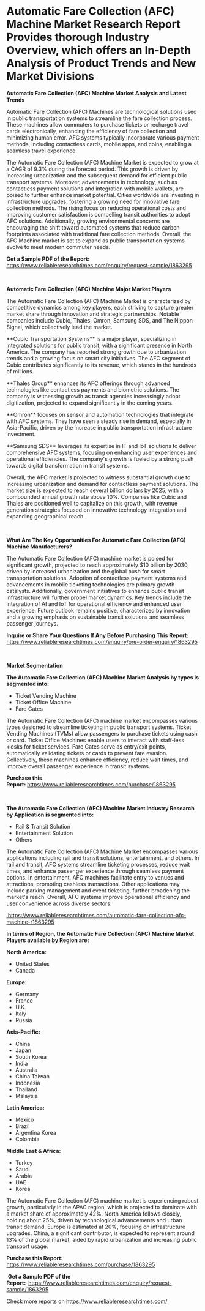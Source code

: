 <p><h1>Automatic Fare Collection (AFC) Machine Market Research Report Provides thorough Industry Overview, which offers an In-Depth Analysis of Product Trends and New Market Divisions</h1></p><p><strong>Automatic Fare Collection (AFC) Machine Market Analysis and Latest Trends</strong></p>
<p><p>Automatic Fare Collection (AFC) Machines are technological solutions used in public transportation systems to streamline the fare collection process. These machines allow commuters to purchase tickets or recharge travel cards electronically, enhancing the efficiency of fare collection and minimizing human error. AFC systems typically incorporate various payment methods, including contactless cards, mobile apps, and coins, enabling a seamless travel experience.</p><p>The Automatic Fare Collection (AFC) Machine Market is expected to grow at a CAGR of 9.3% during the forecast period. This growth is driven by increasing urbanization and the subsequent demand for efficient public transport systems. Moreover, advancements in technology, such as contactless payment solutions and integration with mobile wallets, are poised to further enhance market potential. Cities worldwide are investing in infrastructure upgrades, fostering a growing need for innovative fare collection methods. The rising focus on reducing operational costs and improving customer satisfaction is compelling transit authorities to adopt AFC solutions. Additionally, growing environmental concerns are encouraging the shift toward automated systems that reduce carbon footprints associated with traditional fare collection methods. Overall, the AFC Machine market is set to expand as public transportation systems evolve to meet modern commuter needs.</p></p>
<p><strong>Get a Sample PDF of the Report:&nbsp;</strong> <a href="https://www.reliableresearchtimes.com/enquiry/request-sample/1863295?utm_campaign=3386&utm_medium=2&utm_source=Github&utm_content=ia&utm_term=31032025&utm_id=automatic-fare-collection-afc-machine">https://www.reliableresearchtimes.com/enquiry/request-sample/1863295</a></p>
<p>&nbsp;</p>
<p><strong>Automatic Fare Collection (AFC) Machine Major Market Players</strong></p>
<p><p>The Automatic Fare Collection (AFC) Machine Market is characterized by competitive dynamics among key players, each striving to capture greater market share through innovation and strategic partnerships. Notable companies include Cubic, Thales, Omron, Samsung SDS, and The Nippon Signal, which collectively lead the market.</p><p>**Cubic Transportation Systems** is a major player, specializing in integrated solutions for public transit, with a significant presence in North America. The company has reported strong growth due to urbanization trends and a growing focus on smart city initiatives. The AFC segment of Cubic contributes significantly to its revenue, which stands in the hundreds of millions. </p><p>**Thales Group** enhances its AFC offerings through advanced technologies like contactless payments and biometric solutions. The company is witnessing growth as transit agencies increasingly adopt digitization, projected to expand significantly in the coming years.</p><p>**Omron** focuses on sensor and automation technologies that integrate with AFC systems. They have seen a steady rise in demand, especially in Asia-Pacific, driven by the increase in public transportation infrastructure investment. </p><p>**Samsung SDS** leverages its expertise in IT and IoT solutions to deliver comprehensive AFC systems, focusing on enhancing user experiences and operational efficiencies. The company's growth is fueled by a strong push towards digital transformation in transit systems.</p><p>Overall, the AFC market is projected to witness substantial growth due to increasing urbanization and demand for contactless payment solutions. The market size is expected to reach several billion dollars by 2025, with a compounded annual growth rate above 10%. Companies like Cubic and Thales are positioned well to capitalize on this growth, with revenue generation strategies focused on innovative technology integration and expanding geographical reach.</p></p>
<p>&nbsp;</p>
<p><strong>What Are The Key Opportunities For Automatic Fare Collection (AFC) Machine Manufacturers?</strong></p>
<p><p>The Automatic Fare Collection (AFC) machine market is poised for significant growth, projected to reach approximately $10 billion by 2030, driven by increased urbanization and the global push for smart transportation solutions. Adoption of contactless payment systems and advancements in mobile ticketing technologies are primary growth catalysts. Additionally, government initiatives to enhance public transit infrastructure will further propel market dynamics. Key trends include the integration of AI and IoT for operational efficiency and enhanced user experience. Future outlook remains positive, characterized by innovation and a growing emphasis on sustainable transit solutions and seamless passenger journeys.</p></p>
<p><strong>Inquire or Share Your Questions If Any Before Purchasing This Report:</strong> <a href="https://www.reliableresearchtimes.com/enquiry/pre-order-enquiry/1863295?utm_campaign=3386&utm_medium=2&utm_source=Github&utm_content=ia&utm_term=31032025&utm_id=automatic-fare-collection-afc-machine">https://www.reliableresearchtimes.com/enquiry/pre-order-enquiry/1863295</a></p>
<p>&nbsp;</p>
<p><strong>Market Segmentation</strong></p>
<p><strong>The Automatic Fare Collection (AFC) Machine Market Analysis by types is segmented into:</strong></p>
<p><ul><li>Ticket Vending Machine</li><li>Ticket Office Machine</li><li>Fare Gates</li></ul></p>
<p><p>The Automatic Fare Collection (AFC) machine market encompasses various types designed to streamline ticketing in public transport systems. Ticket Vending Machines (TVMs) allow passengers to purchase tickets using cash or card. Ticket Office Machines enable users to interact with staff-less kiosks for ticket services. Fare Gates serve as entry/exit points, automatically validating tickets or cards to prevent fare evasion. Collectively, these machines enhance efficiency, reduce wait times, and improve overall passenger experience in transit systems.</p></p>
<p><strong>Purchase this Report:&nbsp;</strong><a href="https://www.reliableresearchtimes.com/purchase/1863295?utm_campaign=3386&utm_medium=2&utm_source=Github&utm_content=ia&utm_term=31032025&utm_id=automatic-fare-collection-afc-machine">https://www.reliableresearchtimes.com/purchase/1863295</a></p>
<p>&nbsp;</p>
<p><strong>The Automatic Fare Collection (AFC) Machine Market Industry Research by Application is segmented into:</strong></p>
<p><ul><li>Rail & Transit Solution</li><li>Entertainment Solution</li><li>Others</li></ul></p>
<p><p>The Automatic Fare Collection (AFC) Machine Market encompasses various applications including rail and transit solutions, entertainment, and others. In rail and transit, AFC systems streamline ticketing processes, reduce wait times, and enhance passenger experience through seamless payment options. In entertainment, AFC machines facilitate entry to venues and attractions, promoting cashless transactions. Other applications may include parking management and event ticketing, further broadening the market's reach. Overall, AFC systems improve operational efficiency and user convenience across diverse sectors.</p></p>
<p><a href="https://www.reliableresearchtimes.com/automatic-fare-collection-afc-machine-r1863295?utm_campaign=3386&utm_medium=2&utm_source=Github&utm_content=ia&utm_term=31032025&utm_id=automatic-fare-collection-afc-machine">&nbsp;https://www.reliableresearchtimes.com/automatic-fare-collection-afc-machine-r1863295</a></p>
<p><strong>In terms of Region, the Automatic Fare Collection (AFC) Machine Market Players available by Region are:</strong></p>
<p>
    <p> <strong> North America: </strong>
        <ul>
            <li>United States</li>
            <li>Canada</li>
        </ul>
        </p> 
    <p> <strong> Europe: </strong>
        <ul>
            <li>Germany</li>
            <li>France</li>
            <li>U.K.</li>
            <li>Italy</li>
            <li>Russia</li>
        </ul>
        </p> 
    <p> <strong> Asia-Pacific: </strong>
        <ul>
            <li>China</li>
            <li>Japan</li>
            <li>South Korea</li>
            <li>India</li>
            <li>Australia</li>
            <li>China Taiwan</li>
            <li>Indonesia</li>
            <li>Thailand</li>
            <li>Malaysia</li>
        </ul>
        </p> 
    <p> <strong> Latin America: </strong>
        <ul>
            <li>Mexico</li>
            <li>Brazil</li>
            <li>Argentina Korea</li>
            <li>Colombia</li>
        </ul>
        </p> 
    <p> <strong> Middle East & Africa: </strong>
        <ul>
            <li>Turkey</li>
            <li>Saudi</li>
            <li>Arabia</li>
            <li>UAE</li>
            <li>Korea</li>
        </ul>
    </p>
    </p>
<p><p>The Automatic Fare Collection (AFC) machine market is experiencing robust growth, particularly in the APAC region, which is projected to dominate with a market share of approximately 42%. North America follows closely, holding about 25%, driven by technological advancements and urban transit demand. Europe is estimated at 20%, focusing on infrastructure upgrades. China, a significant contributor, is expected to represent around 13% of the global market, aided by rapid urbanization and increasing public transport usage.</p></p>
<p><strong>Purchase this Report: </strong><a href="https://www.reliableresearchtimes.com/purchase/1863295?utm_campaign=3386&utm_medium=2&utm_source=Github&utm_content=ia&utm_term=31032025&utm_id=automatic-fare-collection-afc-machine">https://www.reliableresearchtimes.com/purchase/1863295</a></p>
<p>&nbsp;<strong>Get a Sample PDF of the Report:&nbsp;&nbsp;</strong><a href="https://www.reliableresearchtimes.com/enquiry/request-sample/1863295?utm_campaign=3386&utm_medium=2&utm_source=Github&utm_content=ia&utm_term=31032025&utm_id=automatic-fare-collection-afc-machine">https://www.reliableresearchtimes.com/enquiry/request-sample/1863295</a></p>
<p><strong></strong></p>
<p>Check more reports on <a href="https://www.reliableresearchtimes.com/?utm_campaign=3386&utm_medium=2&utm_source=Github&utm_content=ia&utm_term=31032025&utm_id=automatic-fare-collection-afc-machine">https://www.reliableresearchtimes.com/</a></p>
